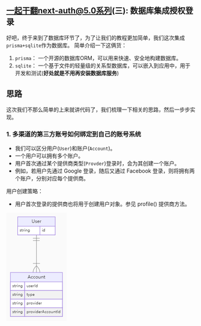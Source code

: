 ## 一起干翻next-auth@5.0系列(三): 数据库集成授权登录

好吧，终于来到了数据库环节了，为了让我们的教程更加简单，我们这次集成`prisma+sqlite`作为数据库。
简单介绍一下这俩货：

1. `prisma`： 一个开源的数据库ORM，可以用来快速、安全地构建数据库。
2. `sqlite`： 一个基于文件的轻量级的关系型数据库，可以嵌入到应用中，用于开发和测试(**好处就是不用再安装数据库服务**)

## 思路

这次我们不那么简单的上来就讲代码了，我们梳理一下相关的思路，然后一步步实现。

### 1. 多渠道的第三方账号如何绑定到自己的账号系统

- 我们可以区分用户(`User`)和账户(`Account`)。
- 一个用户可以拥有多个账户。
- 用户首次通过某个提供商类型(`Provder`)登录时，会为其创建一个账户。
- 例如，若用户先通过 Google 登录，随后又通过 Facebook 登录，则将拥有两个账户，分别对应每个提供商。

用户创建策略：
- 用户首次登录的提供商也将用于创建用户对象。参见 profile() 提供商方法。

![用户管理数据库](image.png)